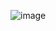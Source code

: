 ![image](https://github.com/tajammal-hussain/Header-Drag-Drop/assets/152631307/78a0648c-9be4-4929-ac6f-e86cd6a5021a)
